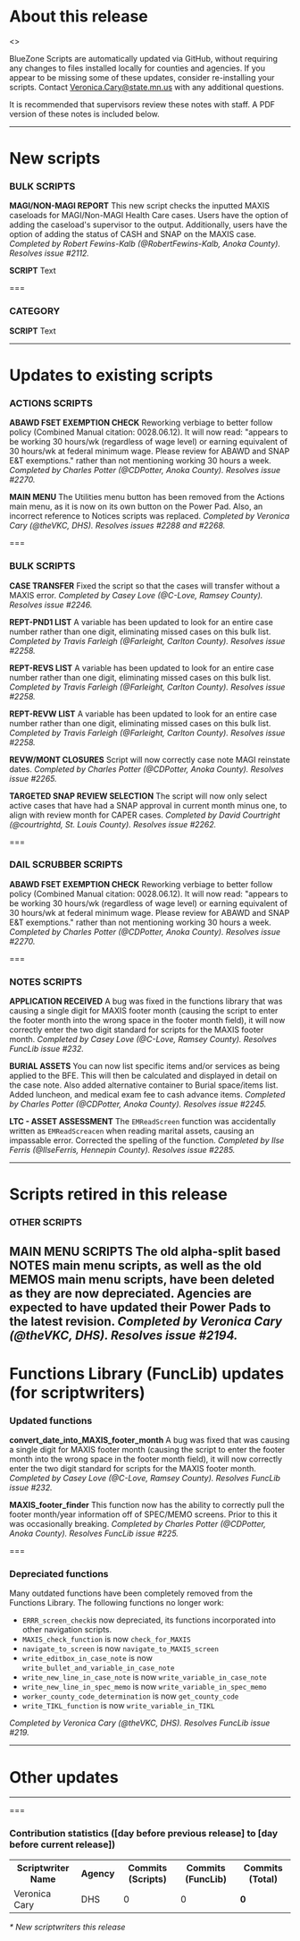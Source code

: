 About this release
===
<<INFO ABOUT THE RELEASE WILL GO HERE>>

BlueZone Scripts are automatically updated via GitHub, without requiring any changes to files installed locally for counties and agencies. If you appear to be missing some of these updates, consider re-installing your scripts. Contact Veronica.Cary@state.mn.us with any additional questions.

It is recommended that supervisors review these notes with staff. A PDF version of these notes is included below.

--------------------------------------------------------------------------------------------------------------------------------------------------------------------
New scripts
===
### BULK SCRIPTS
**MAGI/NON-MAGI REPORT**
This new script checks the inputted MAXIS caseloads for MAGI/Non-MAGI Health Care cases. Users have the option of adding the caseload's supervisor to the output. Additionally, users have the option of adding the status of CASH and SNAP on the MAXIS case. *Completed by Robert Fewins-Kalb (@RobertFewins-Kalb, Anoka County). Resolves issue #2112.*

**SCRIPT**
Text

===
### CATEGORY
**SCRIPT**
Text

--------------------------------------------------------------------------------------------------------------------------------------------------------------------
Updates to existing scripts
===
### ACTIONS SCRIPTS
**ABAWD FSET EXEMPTION CHECK**
Reworking verbiage to better follow policy (Combined Manual citation: 0028.06.12). It will now read: "appears to be working 30 hours/wk (regardless of wage level) or earning equivalent of 30 hours/wk at federal minimum wage. Please review for ABAWD and SNAP E&T exemptions." rather than not mentioning working 30 hours a week. *Completed by Charles Potter (@CDPotter, Anoka County). Resolves issue #2270.*

**MAIN MENU**
The Utilities menu button has been removed from the Actions main menu, as it is now on its own button on the Power Pad. Also, an incorrect reference to Notices scripts was replaced. *Completed by Veronica Cary (@theVKC, DHS). Resolves issues #2288 and #2268.*

===
### BULK SCRIPTS
**CASE TRANSFER**
Fixed the script so that the cases will transfer without a MAXIS error. *Completed by Casey Love (@C-Love, Ramsey County). Resolves issue #2246.*

**REPT-PND1 LIST**
A variable has been updated to look for an entire case number rather than one digit, eliminating missed cases on this bulk list. *Completed by Travis Farleigh (@Farleight, Carlton County). Resolves issue #2258.*

**REPT-REVS LIST**
A variable has been updated to look for an entire case number rather than one digit, eliminating missed cases on this bulk list. *Completed by Travis Farleigh (@Farleight, Carlton County). Resolves issue #2258.*

**REPT-REVW LIST**
A variable has been updated to look for an entire case number rather than one digit, eliminating missed cases on this bulk list. *Completed by Travis Farleigh (@Farleight, Carlton County). Resolves issue #2258.*

**REVW/MONT CLOSURES**
Script will now correctly case note MAGI reinstate dates. *Completed by Charles Potter (@CDPotter, Anoka County). Resolves issue #2265.*

**TARGETED SNAP REVIEW SELECTION**
The script will now only select active cases that have had a SNAP approval in current month minus one, to align with review month for CAPER cases. *Completed by David Courtright (@courtrightd, St. Louis County). Resolves issue #2262.*

===
### DAIL SCRUBBER SCRIPTS
**ABAWD FSET EXEMPTION CHECK**
Reworking verbiage to better follow policy (Combined Manual citation: 0028.06.12). It will now read: "appears to be working 30 hours/wk (regardless of wage level) or earning equivalent of 30 hours/wk at federal minimum wage. Please review for ABAWD and SNAP E&T exemptions." rather than not mentioning working 30 hours a week. *Completed by Charles Potter (@CDPotter, Anoka County). Resolves issue #2270.*

===
### NOTES SCRIPTS
**APPLICATION RECEIVED**
A bug was fixed in the functions library that was causing a single digit for MAXIS footer month (causing the script to enter the footer month into the wrong space in the footer month field), it will now correctly enter the two digit standard for scripts for the MAXIS footer month. *Completed by Casey Love (@C-Love, Ramsey County). Resolves FuncLib issue #232.*

**BURIAL ASSETS**
You can now list specific items and/or services as being applied to the BFE. This will then be calculated and displayed in detail on the case note. Also added alternative container to Burial space/items list. Added luncheon, and medical exam fee to cash advance items. *Completed by Charles Potter (@CDPotter, Anoka County). Resolves issue #2245.*

**LTC - ASSET ASSESSMENT**
The `EMReadScreen` function was accidentally written as `EMReadScreacen` when reading marital assets, causing an impassable error. Corrected the spelling of the function. *Completed by Ilse Ferris (@IlseFerris, Hennepin County). Resolves issue #2285.*

--------------------------------------------------------------------------------------------------------------------------------------------------------------------
Scripts retired in this release
===
### OTHER SCRIPTS
**MAIN MENU SCRIPTS**
The old alpha-split based NOTES main menu scripts, as well as the old MEMOS main menu scripts, have been deleted as they are now depreciated. Agencies are expected to have updated their Power Pads to the latest revision. *Completed by Veronica Cary (@theVKC, DHS). Resolves issue #2194.*
--------------------------------------------------------------------------------------------------------------------------------------------------------------------
Functions Library (FuncLib) updates (for scriptwriters)
===
### Updated functions
**convert_date_into_MAXIS_footer_month**
A bug was fixed that was causing a single digit for MAXIS footer month (causing the script to enter the footer month into the wrong space in the footer month field), it will now correctly enter the two digit standard for scripts for the MAXIS footer month. *Completed by Casey Love (@C-Love, Ramsey County). Resolves FuncLib issue #232.*

**MAXIS_footer_finder**
This function now has the ability to correctly pull the footer month/year information off of SPEC/MEMO screens. Prior to this it was occasionally breaking. *Completed by Charles Potter (@CDPotter, Anoka County). Resolves FuncLib issue #225.*

===
### Depreciated functions
Many outdated functions have been completely removed from the Functions Library. The following functions no longer work:

* `ERRR_screen_check`is now depreciated, its functions incorporated into other navigation scripts.
* `MAXIS_check_function` is now `check_for_MAXIS`
* `navigate_to_screen` is now `navigate_to_MAXIS_screen`
* `write_editbox_in_case_note` is now `write_bullet_and_variable_in_case_note`
* `write_new_line_in_case_note` is now `write_variable_in_case_note`
* `write_new_line_in_spec_memo` is now `write_variable_in_spec_memo`
* `worker_county_code_determination` is now `get_county_code`
* `write_TIKL_function` is now `write_variable_in_TIKL`

*Completed by Veronica Cary (@theVKC, DHS). Resolves FuncLib issue #219.*

--------------------------------------------------------------------------------------------------------------------------------------------------------------------
Other updates
===

--------------------------------------------------------------------------------------------------------------------------------------------------------------------
===
### Contribution statistics ([day before previous release] to [day before current release])

<table>
    <tr>
        <th>Scriptwriter Name</th>
        <th>Agency</th>
        <th>Commits (Scripts)</th>
        <th>Commits (FuncLib)</th>
        <th>Commits (Total)</th>
    </tr>
    <tr>
        <td>Veronica Cary</td>
        <td>DHS</td>
        <td>0</td>
        <td>0</td>
        <td><b>0</b></td>
    </tr>
</table>

<i>* New scriptwriters this release</i>
